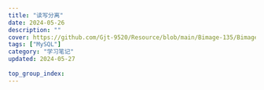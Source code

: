 ```yaml
---
title: "读写分离"
date: 2024-05-26
description: ""
cover: https://github.com/Gjt-9520/Resource/blob/main/Bimage-135/Bimage28.jpg?raw=true
tags: ["MySQL"]
category: "学习笔记"
updated: 2024-05-27
 
top_group_index: 
---
```


# 